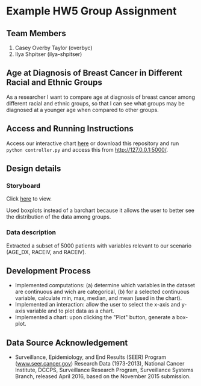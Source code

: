 # Example HW5 Group Assignment

## Team Members

1. Casey Overby Taylor (overbyc)
2. Ilya Shpitser (ilya-shpitser)

## Age at Diagnosis of Breast Cancer in Different Racial and Ethnic Groups

As a researcher I want to compare age at diagnosis of breast cancer among different racial and ethnic groups, so that I can see what groups may be diagnosed at a younger age when compared to other groups.

## Access and Running Instructions

Access our interactive chart [here](http://cot.pythonanywhere.com) or download this repository and run `python controller.py` and access this from http://127.0.0.1:5000/.

## Design details

### Storyboard

Click [here](https://github.com/health-IT-apps/hw5-overbyc-ilya-shpitser/blob/master/storyboard.png) to view.

Used boxplots instead of a barchart because it allows the user to better see the distribution of the data among groups.

### Data description
Extracted a subset of 5000 patients with variables relevant to our scenario (AGE_DX, RACEIV, and RACEIV).

## Development Process
* Implemented computations:  (a) determine which variables in the dataset are continuous and wich are categorical, (b) for a selected continuous variable, calculate min, max, median, and mean (used in the chart).
* Implemented an interaction: allow the user to select the x-axis and y-axis variable and to plot data as a chart.
* Implemented a chart: upon clicking the "Plot" button, generate a box-plot.
  
## Data Source Acknowledgement

* Surveillance, Epidemiology, and End Results (SEER) Program (www.seer.cancer.gov) Research Data (1973-2013), National Cancer Institute, DCCPS, Surveillance Research Program, Surveillance Systems Branch, released April 2016, based on the November 2015 submission.
